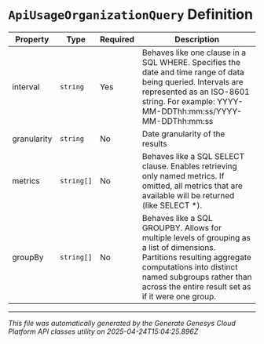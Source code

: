 # `ApiUsageOrganizationQuery` Definition

| Property | Type | Required | Description |
|----------|------|----------|-------------|
| interval | `string` | Yes | Behaves like one clause in a SQL WHERE. Specifies the date and time range of data being queried. Intervals are represented as an ISO-8601 string. For example: YYYY-MM-DDThh:mm:ss/YYYY-MM-DDThh:mm:ss |
| granularity | `string` | No | Date granularity of the results |
| metrics | `string[]` | No | Behaves like a SQL SELECT clause. Enables retrieving only named metrics. If omitted, all metrics that are available will be returned (like SELECT *). |
| groupBy | `string[]` | No | Behaves like a SQL GROUPBY. Allows for multiple levels of grouping as a list of dimensions. Partitions resulting aggregate computations into distinct named subgroups rather than across the entire result set as if it were one group. |

---

*This file was automatically generated by the Generate Genesys Cloud Platform API classes utility on 2025-04-24T15:04:25.896Z*